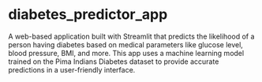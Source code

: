 # diabetes_predictor_app
A web-based application built with Streamlit that predicts the likelihood of a person having diabetes based on medical parameters like glucose level, blood pressure, BMI, and more. This app uses a machine learning model trained on the Pima Indians Diabetes dataset to provide accurate predictions in a user-friendly interface.
